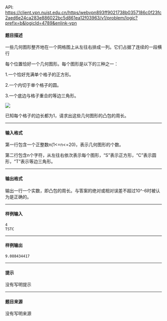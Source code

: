 API: https://client.vpn.nuist.edu.cn/https/webvpn893ff9021738b0357186c0f23fc2aed6e24ca283e886022bc5d861ea12f03963/v1/problem/logic?prefix=b&logicId=4789&enlink-vpn

#### 题目描述

一些几何图形整齐地在一个网格图上从左往右排成一列。它们占据了连续的一段横行

每个位置恰好一个几何图形。每个图形是以下的三种之一：

1.一个恰好充满单个格子的正方形。

2.一个内切于单个格子的圆。

3.一个底边与格子重合的等边三角形。

![](../file/4789_0.jpg)

已知每个格子的边长都为1，请求出这些几何图形的凸包的周长。

---

#### 输入格式

第一行包含一个正整数n(1<=n<=20)，表示几何图形的个数。

第二行包含n个字符，从左往右依次表示每个图形，“S”表示正方形，“C”表示圆形，“T”表示等边三角形。

---

#### 输出格式

输出一行一个实数，即凸包的周长。与答案的绝对或相对误差不超过10^-6时被认为是正确的。

---

#### 样例输入
```
4
TSTC

```

---

#### 样例输出
```
9.088434417
```

---

#### 提示

没有写明提示

---

#### 题目来源

没有写明来源
